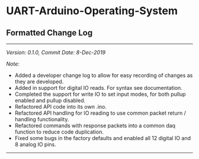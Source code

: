 # UART-Arduino-Operating-System
## Formatted Change Log
***
*Version: 0.1.0, Commit Date: 8-Dec-2019*

*Note:*
* Added a developer change log to allow for easy recording of changes as they are developed. 
* Added in support for digital IO reads. For syntax see documentation. 
* Completed the support for write IO to set input modes, for both pullup enabled and pullup disabled.
* Refactored API code into its own .ino. 
* Refactored API handling for IO reading to use common packet return / handling functionality.
* Refactored commands with response packets into a common daq function to reduce code duplication. 
* Fixed some bugs in the factory defaults and enabled all 12 digital IO and 8 analog IO pins. 
***


